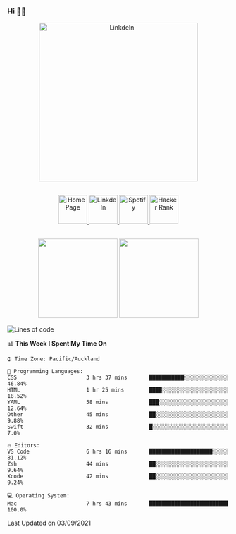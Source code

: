 ### Hi 👋🏻
<p align="center">
 <img alt="LinkdeIn" width="360px" src="https://media.giphy.com/media/fbyGEE9mlqDyE/giphy.gif?cid=ecf05e479e3sjlimgnu6742uu0i3fsxrozdeiq7ngv5qowed&rid=giphy.gif&ct=g" />
</p>

<p align="center">
<br/>
<a href="https://liguo.jiao.co.nz">
  <img alt="Home Page" width="65px" src="https://image.flaticon.com/icons/svg/725/725322.svg" />
</a>
<a href="https://www.linkedin.com/in/liguojiaouc">
  <img alt="LinkdeIn" width="65px" src="https://image.flaticon.com/icons/svg/725/725337.svg" />
</a>
<a href="https://open.spotify.com/user/1233857145?si=96fbba946f584236">
  <img alt="Spotify" width="65px" src="https://image.flaticon.com/icons/svg/725/725281.svg" />
</a>
<a href="https://www.hackerrank.com/iceman201">
  <img alt="Hacker Rank" width="65px" src="https://upload.wikimedia.org/wikipedia/commons/4/40/HackerRank_Icon-1000px.png" />
</a>
</p>

<p align="center">
<br/>
<img height="180px" src="https://github-readme-stats.vercel.app/api/top-langs/?username=iceman201&show_icons=true&layout=compact&theme=onedark&hide_border=true"/>
<img height="180px" src="https://github-readme-stats.vercel.app/api?username=iceman201&show_icons=true&count_private=true&theme=onedark&include_all_commits=true&hide_border=true"/>
</p>

<!--START_SECTION:waka-->
![Lines of code](https://img.shields.io/badge/From%20Hello%20World%20I%27ve%20Written-1.6%20million%20lines%20of%20code-blue)

📊 **This Week I Spent My Time On** 

```text
⌚︎ Time Zone: Pacific/Auckland

💬 Programming Languages: 
CSS                      3 hrs 37 mins       ███████████░░░░░░░░░░░░░░   46.84% 
HTML                     1 hr 25 mins        ████░░░░░░░░░░░░░░░░░░░░░   18.52% 
YAML                     58 mins             ███░░░░░░░░░░░░░░░░░░░░░░   12.64% 
Other                    45 mins             ██░░░░░░░░░░░░░░░░░░░░░░░   9.88% 
Swift                    32 mins             █░░░░░░░░░░░░░░░░░░░░░░░░   7.0%

🔥 Editors: 
VS Code                  6 hrs 16 mins       ████████████████████░░░░░   81.12% 
Zsh                      44 mins             ██░░░░░░░░░░░░░░░░░░░░░░░   9.64% 
Xcode                    42 mins             ██░░░░░░░░░░░░░░░░░░░░░░░   9.24%

💻 Operating System: 
Mac                      7 hrs 43 mins       █████████████████████████   100.0%

```


 Last Updated on 03/09/2021
<!--END_SECTION:waka-->

<!--
**iceman201/iceman201** is a ✨ _special_ ✨ repository because its `README.md` (this file) appears on your GitHub profile.

Here are some ideas to get you started:

- 🔭 I’m currently working on ...
- 🌱 I’m currently learning ...
- 👯 I’m looking to collaborate on ...
- 🤔 I’m looking for help with ...
- 💬 Ask me about ...
- 📫 How to reach me: ...
- 😄 Pronouns: ...
- ⚡ Fun fact: ...
-->
